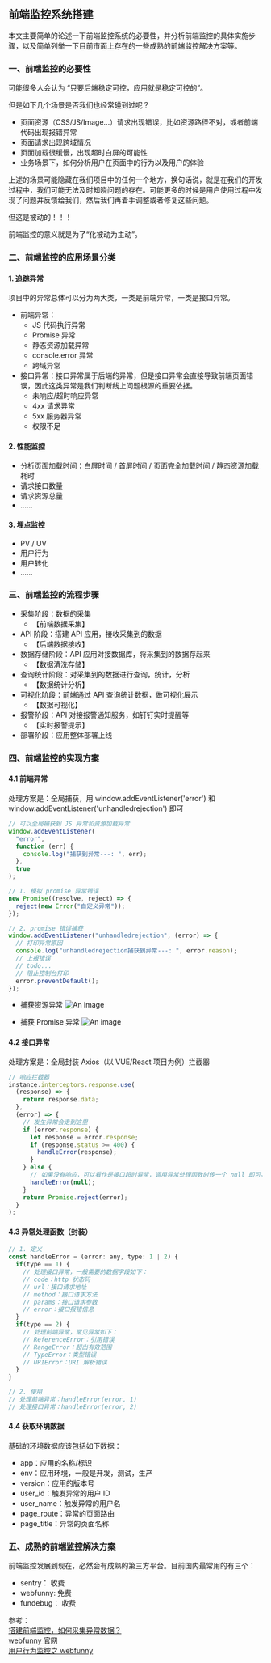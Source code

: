 ## 前端监控系统搭建

本文主要简单的论述一下前端监控系统的必要性，并分析前端监控的具体实施步骤，以及简单列举一下目前市面上存在的一些成熟的前端监控解决方案等。

### 一、前端监控的必要性

可能很多人会认为 “只要后端稳定可控，应用就是稳定可控的”。

但是如下几个场景是否我们也经常碰到过呢？

- 页面资源（CSS/JS/Image...）请求出现错误，比如资源路径不对，或者前端代码出现报错异常
- 页面请求出现跨域情况
- 页面加载很缓慢，出现超时白屏的可能性
- 业务场景下，如何分析用户在页面中的行为以及用户的体验

上述的场景可能隐藏在我们项目中的任何一个地方，换句话说，就是在我们的开发过程中，我们可能无法及时知晓问题的存在。可能更多的时候是用户使用过程中发现了问题并反馈给我们，然后我们再着手调整或者修复这些问题。

但这是被动的！！！

前端监控的意义就是为了“化被动为主动”。

### 二、前端监控的应用场景分类

#### 1. 追踪异常

项目中的异常总体可以分为两大类，一类是前端异常，一类是接口异常。

- 前端异常：
  - JS 代码执行异常
  - Promise 异常
  - 静态资源加载异常
  - console.error 异常
  - 跨域异常
- 接口异常：接口异常属于后端的异常，但是接口异常会直接导致前端页面错误，因此这类异常是我们判断线上问题根源的重要依据。
  - 未响应/超时响应异常
  - 4xx 请求异常
  - 5xx 服务器异常
  - 权限不足

#### 2. 性能监控

- 分析页面加载时间：白屏时间 / 首屏时间 / 页面完全加载时间 / 静态资源加载耗时
- 请求接口数量
- 请求资源总量
- ......

#### 3. 埋点监控

- PV / UV
- 用户行为
- 用户转化
- ......

### 三、前端监控的流程步骤

- 采集阶段：数据的采集
  - 【前端数据采集】
- API 阶段：搭建 API 应用，接收采集到的数据
  - 【后端数据接收】
- 数据存储阶段：API 应用对接数据库，将采集到的数据存起来
  - 【数据清洗存储】
- 查询统计阶段：对采集到的数据进行查询，统计，分析
  - 【数据统计分析】
- 可视化阶段：前端通过 API 查询统计数据，做可视化展示
  - 【数据可视化】
- 报警阶段：API 对接报警通知服务，如钉钉实时提醒等
  - 【实时报警提示】
- 部署阶段：应用整体部署上线

### 四、前端监控的实现方案

#### 4.1 前端异常

处理方案是：全局捕获，用 window.addEventListener('error') 和 window.addEventListener('unhandledrejection') 即可

```js
// 可以全局捕获到 JS 异常和资源加载异常
window.addEventListener(
  "error",
  function (err) {
    console.log("捕获到异常---: ", err);
  },
  true
);
```

```js
// 1. 模拟 promise 异常错误
new Promise((resolve, reject) => {
  reject(new Error("自定义异常"));
});

// 2. promise 错误捕获
window.addEventListener("unhandledrejection", (error) => {
  // 打印异常原因
  console.log("unhandledrejection捕获到异常---: ", error.reason);
  // 上报错误
  // todo...
  // 阻止控制台打印
  error.preventDefault();
});
```

- 捕获资源异常
  ![An image](/images/tools/monitor/frontend_monitor.png)

- 捕获 Promise 异常
  ![An image](/images/tools/monitor/frontend_monitor_2.png)

#### 4.2 接口异常

处理方案是：全局封装 Axios（以 VUE/React 项目为例）拦截器

```js
// 响应拦截器
instance.interceptors.response.use(
  (response) => {
    return response.data;
  },
  (error) => {
    // 发生异常会走到这里
    if (error.response) {
      let response = error.response;
      if (response.status >= 400) {
        handleError(response);
      }
    } else {
      // 如果没有响应，可以看作是接口超时异常，调用异常处理函数时传一个 null 即可。
      handleError(null);
    }
    return Promise.reject(error);
  }
);
```

#### 4.3 异常处理函数（封装）

```js
// 1. 定义
const handleError = (error: any, type: 1 | 2) {
  if(type == 1) {
    // 处理接口异常，一般需要的数据字段如下：
    // code：http 状态码
    // url：接口请求地址
    // method：接口请求方法
    // params：接口请求参数
    // error：接口报错信息
  }
  if(type == 2) {
    // 处理前端异常，常见异常如下：
    // ReferenceError：引用错误
    // RangeError：超出有效范围
    // TypeError：类型错误
    // URIError：URI 解析错误
  }
}

// 2. 使用
// 处理前端异常：handleError(error, 1)
// 处理接口异常：handleError(error, 2)
```

#### 4.4 获取环境数据

基础的环境数据应该包括如下数据：

- app：应用的名称/标识
- env：应用环境，一般是开发，测试，生产
- version：应用的版本号
- user_id：触发异常的用户 ID
- user_name：触发异常的用户名
- page_route：异常的页面路由
- page_title：异常的页面名称

### 五、成熟的前端监控解决方案

前端监控发展到现在，必然会有成熟的第三方平台。目前国内最常用的有三个：

- sentry： 收费
- webfunny: 免费
- fundebug： 收费

<!-- 查询统计阶段：数据查询和统计分析
这里有个优化点，因为频繁请求会加重接口负担，因此数据也可以本地先存储一部分，达到一定量之后再请求接口，一次性存入。 -->

参考：<br />
<a href="https://segmentfault.com/a/1190000041962607" target="_blank">搭建前端监控，如何采集异常数据？</a><br />
<a href="https://www.webfunny.cn/" target="_blank">webfunny 官网</a><br />
<a href="https://www.jianshu.com/p/002cfde813dd" target="_blank">用户行为监控之 webfunny</a><br />
